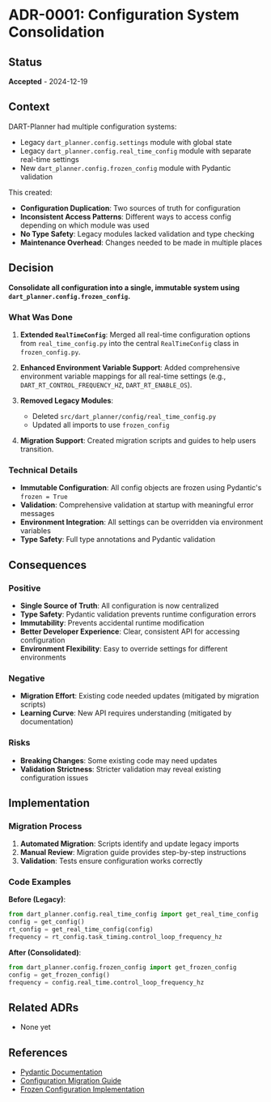 # ADR-0001: Configuration System Consolidation

## Status

**Accepted** - 2024-12-19

## Context

DART-Planner had multiple configuration systems:
- Legacy `dart_planner.config.settings` module with global state
- Legacy `dart_planner.config.real_time_config` module with separate real-time settings
- New `dart_planner.config.frozen_config` module with Pydantic validation

This created:
- **Configuration Duplication**: Two sources of truth for configuration
- **Inconsistent Access Patterns**: Different ways to access config depending on which module was used
- **No Type Safety**: Legacy modules lacked validation and type checking
- **Maintenance Overhead**: Changes needed to be made in multiple places

## Decision

**Consolidate all configuration into a single, immutable system using `dart_planner.config.frozen_config`.**

### What Was Done

1. **Extended `RealTimeConfig`**: Merged all real-time configuration options from `real_time_config.py` into the central `RealTimeConfig` class in `frozen_config.py`.

2. **Enhanced Environment Variable Support**: Added comprehensive environment variable mappings for all real-time settings (e.g., `DART_RT_CONTROL_FREQUENCY_HZ`, `DART_RT_ENABLE_OS`).

3. **Removed Legacy Modules**: 
   - Deleted `src/dart_planner/config/real_time_config.py`
   - Updated all imports to use `frozen_config`

4. **Migration Support**: Created migration scripts and guides to help users transition.

### Technical Details

- **Immutable Configuration**: All config objects are frozen using Pydantic's `frozen = True`
- **Validation**: Comprehensive validation at startup with meaningful error messages
- **Environment Integration**: All settings can be overridden via environment variables
- **Type Safety**: Full type annotations and Pydantic validation

## Consequences

### Positive

- **Single Source of Truth**: All configuration is now centralized
- **Type Safety**: Pydantic validation prevents runtime configuration errors
- **Immutability**: Prevents accidental runtime modification
- **Better Developer Experience**: Clear, consistent API for accessing configuration
- **Environment Flexibility**: Easy to override settings for different environments

### Negative

- **Migration Effort**: Existing code needed updates (mitigated by migration scripts)
- **Learning Curve**: New API requires understanding (mitigated by documentation)

### Risks

- **Breaking Changes**: Some existing code may need updates
- **Validation Strictness**: Stricter validation may reveal existing configuration issues

## Implementation

### Migration Process

1. **Automated Migration**: Scripts identify and update legacy imports
2. **Manual Review**: Migration guide provides step-by-step instructions
3. **Validation**: Tests ensure configuration works correctly

### Code Examples

**Before (Legacy)**:
```python
from dart_planner.config.real_time_config import get_real_time_config
config = get_config()
rt_config = get_real_time_config(config)
frequency = rt_config.task_timing.control_loop_frequency_hz
```

**After (Consolidated)**:
```python
from dart_planner.config.frozen_config import get_frozen_config
config = get_frozen_config()
frequency = config.real_time.control_loop_frequency_hz
```

## Related ADRs

- None yet

## References

- [Pydantic Documentation](https://docs.pydantic.dev/)
- [Configuration Migration Guide](../REAL_TIME_CONFIG_MIGRATION_GUIDE.md)
- [Frozen Configuration Implementation](../src/dart_planner/config/frozen_config.py) 